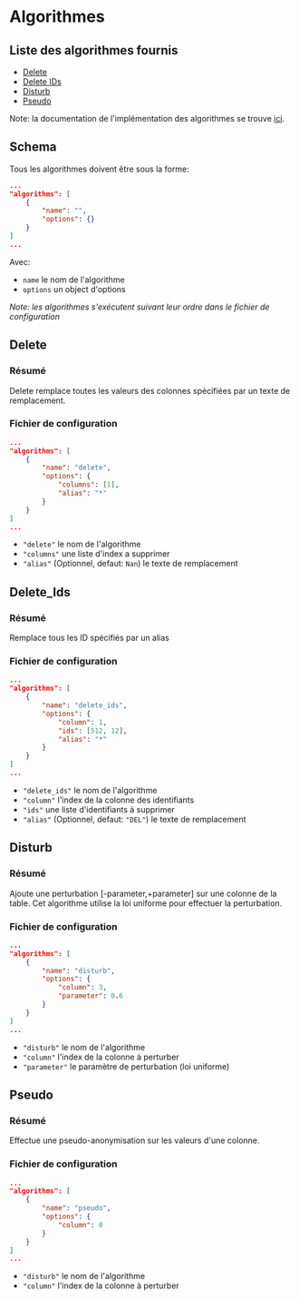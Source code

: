 # Algorithmes

## Liste des algorithmes fournis

- [Delete](#delete)
- [Delete IDs](#delete_ids)
- [Disturb](#disturb)
- [Pseudo](#pseudo)

Note: la documentation de l'implémentation des algorithmes se trouve [ici](https://danymat.github.io/INSAnonym-utils/algorithms.html).

## Schema

Tous les algorithmes doivent être sous la forme:

```json
...
"algorithms": [
    { 
        "name": "", 
        "options": {}  
    }
]
...
```

Avec: 
- `name` le nom de l'algorithme
- `options` un object d'options

*Note: les algorithmes s'exécutent suivant leur ordre dans le fichier de configuration*

## Delete

### Résumé

Delete remplace toutes les valeurs des colonnes spécifiées par un texte de remplacement.

### Fichier de configuration

```json
...
"algorithms": [
    { 
        "name": "delete", 
        "options": { 
            "columns": [1], 
            "alias": "*"
        } 
    }
]
...
```

- `"delete"` le nom de l'algorithme
- `"columns"` une liste d'index a supprimer 
- `"alias"` (Optionnel, defaut: `Nan`) le texte de remplacement

## Delete_Ids

### Résumé

Remplace tous les ID spécifiés par un alias

### Fichier de configuration

```json
...
"algorithms": [
    { 
        "name": "delete_ids", 
        "options": { 
            "column": 1, 
            "ids": [512, 12],
            "alias": "*"
        } 
    }
]
...
```

- `"delete_ids"` le nom de l'algorithme
- `"column"` l'index de la colonne des identifiants
- `"ids"` une liste d'identifiants à supprimer
- `"alias"` (Optionnel, defaut: `"DEL"`) le texte de remplacement

## Disturb

### Résumé

Ajoute une perturbation [-parameter,+parameter] sur une colonne de la table.
Cet algorithme utilise la loi uniforme pour effectuer la perturbation.

### Fichier de configuration

```json
...
"algorithms": [
    { 
        "name": "disturb", 
        "options": { 
            "column": 3, 
            "parameter": 0.6
        } 
    }
]
...
```

- `"disturb"` le nom de l'algorithme
- `"column"` l'index de la colonne à perturber
- `"parameter"` le paramètre de perturbation (loi uniforme)

## Pseudo

### Résumé

Effectue une pseudo-anonymisation sur les valeurs d'une colonne.

### Fichier de configuration

```json
...
"algorithms": [
    { 
        "name": "pseudo", 
        "options": { 
            "column": 0
        } 
    }
]
...
```

- `"disturb"` le nom de l'algorithme
- `"column"` l'index de la colonne à perturber
